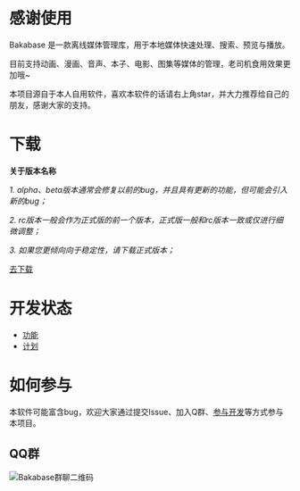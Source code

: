 # 感谢使用

Bakabase 是一款离线媒体管理库，用于本地媒体快速处理、搜索、预览与播放。

目前支持动画、漫画、音声、本子、电影、图集等媒体的管理，老司机食用效果更加哦~

本项目源自于本人自用软件，喜欢本软件的话请右上角star，并大力推荐给自己的朋友，感谢大家的支持。


# 下载

**关于版本名称**

*1. alpha、beta版本通常会修复以前的bug，并且具有更新的功能，但可能会引入新的bug；*

*2. rc版本一般会作为正式版的前一个版本，正式版一般和rc版本一致或仅进行细微调整；*

*3. 如果您更倾向向于稳定性，请下载正式版本；*

[去下载](https://github.com/anobaka/Bakabase/releases)

# 开发状态

+ [功能](https://github.com/anobaka/Bakabase/milestones)
+ [计划](https://github.com/users/anobaka/projects/3)

# 如何参与

本软件可能富含bug，欢迎大家通过提交Issue、加入Q群、[参与开发](/dev/dev)等方式参与本项目。

## QQ群

![Bakabase群聊二维码](https://user-images.githubusercontent.com/2888789/146117768-7d92af78-37ca-426e-a820-97b896b591eb.png)